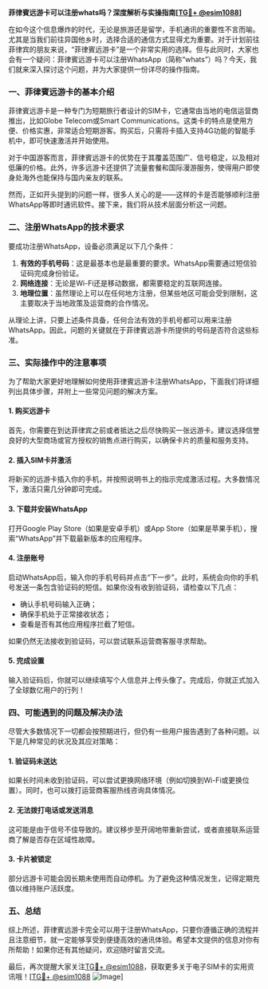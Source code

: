 **菲律賓远游卡可以注册whats吗？深度解析与实操指南[[TG💪+ @esim1088](https://t.me/s/esim1088)]**

在如今这个信息爆炸的时代，无论是旅游还是留学，手机通讯的重要性不言而喻。尤其是当我们前往异国他乡时，选择合适的通信方式显得尤为重要。对于计划前往菲律宾的朋友来说，“菲律賓远游卡”是一个非常实用的选择。但与此同时，大家也会有一个疑问：菲律賓远游卡可以注册WhatsApp（简称“whats”）吗？今天，我们就来深入探讨这个问题，并为大家提供一份详尽的操作指南。

### 一、菲律賓远游卡的基本介绍

菲律賓远游卡是一种专门为短期旅行者设计的SIM卡，它通常由当地的电信运营商推出，比如Globe Telecom或Smart Communications。这类卡的特点是使用方便、价格实惠，非常适合短期游客。购买后，只需将卡插入支持4G功能的智能手机中，即可快速激活并开始使用。

对于中国游客而言，菲律賓远游卡的优势在于其覆盖范围广、信号稳定，以及相对低廉的价格。此外，许多远游卡还提供了流量套餐和国际漫游服务，使得用户即使身处海外也能保持与国内亲友的联系。

然而，正如开头提到的问题一样，很多人关心的是——这样的卡是否能够顺利注册WhatsApp等即时通讯软件。接下来，我们将从技术层面分析这一问题。

### 二、注册WhatsApp的技术要求

要成功注册WhatsApp，设备必须满足以下几个条件：

1. **有效的手机号码**：这是最基本也是最重要的要求。WhatsApp需要通过短信验证码完成身份验证。
2. **网络连接**：无论是Wi-Fi还是移动数据，都需要稳定的互联网连接。
3. **地理位置**：虽然理论上可以在任何地方注册，但某些地区可能会受到限制，这主要取决于当地政策及运营商的合作情况。

从理论上讲，只要上述条件具备，任何合法有效的手机号都可以用来注册WhatsApp。因此，问题的关键就在于菲律賓远游卡所提供的号码是否符合这些标准。

### 三、实际操作中的注意事项

为了帮助大家更好地理解如何使用菲律賓远游卡注册WhatsApp，下面我们将详细列出具体步骤，并附上一些常见问题的解决方案。

#### 1. 购买远游卡

首先，你需要在到达菲律宾之前或者抵达之后尽快购买一张远游卡。建议选择信誉良好的大型商场或官方授权的销售点进行购买，以确保卡片的质量和服务支持。

#### 2. 插入SIM卡并激活

将新买的远游卡插入你的手机，并按照说明书上的指示完成激活过程。大多数情况下，激活只需几分钟即可完成。

#### 3. 下载并安装WhatsApp

打开Google Play Store（如果是安卓手机）或App Store（如果是苹果手机），搜索“WhatsApp”并下载最新版本的应用程序。

#### 4. 注册账号

启动WhatsApp后，输入你的手机号码并点击“下一步”。此时，系统会向你的手机号发送一条包含验证码的短信。如果你没有收到验证码，请检查以下几点：
- 确认手机号码输入正确；
- 确保手机处于正常接收状态；
- 查看是否有其他应用程序拦截了短信。

如果仍然无法接收到验证码，可以尝试联系运营商客服寻求帮助。

#### 5. 完成设置

输入验证码后，你就可以继续填写个人信息并上传头像了。完成后，你就正式加入了全球数亿用户的行列！

### 四、可能遇到的问题及解决办法

尽管大多数情况下一切都会按预期进行，但仍有一些用户报告遇到了各种问题。以下是几种常见的状况及其应对策略：

#### 1. 验证码未送达

如果长时间未收到验证码，可以尝试更换网络环境（例如切换到Wi-Fi或更换位置）。同时，也可以拨打运营商客服热线咨询具体情况。

#### 2. 无法拨打电话或发送消息

这可能是由于信号不佳导致的。建议移步至开阔地带重新尝试，或者直接联系运营商了解是否存在区域性故障。

#### 3. 卡片被锁定

部分远游卡可能会因长期未使用而自动停机。为了避免这种情况发生，记得定期充值以维持账户活跃度。

### 五、总结

综上所述，菲律賓远游卡完全可以用于注册WhatsApp，只要你遵循正确的流程并且注意细节，就一定能够享受到便捷高效的通讯体验。希望本文提供的信息对你有所帮助！如果你还有其他疑问，欢迎随时留言交流。

最后，再次提醒大家关注[TG💪+ @esim1088](https://t.me/s/esim1088)，获取更多关于电子SIM卡的实用资讯哦！[[TG💪+ @esim1088](https://t.me/s/esim1088) ![Image](https://i.postimg.cc/4NQfJmqS/Snipaste-2025-05-13-00-14-12.png)]